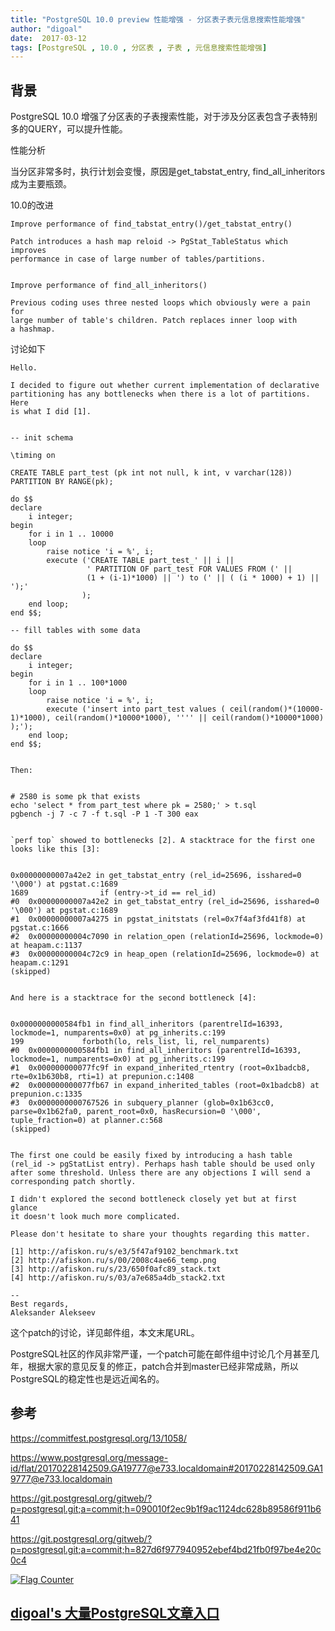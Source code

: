 ```yaml
---
title: "PostgreSQL 10.0 preview 性能增强 - 分区表子表元信息搜索性能增强"
author: "digoal"
date:  2017-03-12
tags: [PostgreSQL , 10.0 , 分区表 , 子表 , 元信息搜索性能增强]
---
```

                                                 
## 背景                       
PostgreSQL 10.0 增强了分区表的子表搜索性能，对于涉及分区表包含子表特别多的QUERY，可以提升性能。  
  
性能分析  
  
当分区非常多时，执行计划会变慢，原因是get_tabstat_entry, find_all_inheritors成为主要瓶颈。  
  
10.0的改进  
  
```
Improve performance of find_tabstat_entry()/get_tabstat_entry()

Patch introduces a hash map reloid -> PgStat_TableStatus which improves
performance in case of large number of tables/partitions.

  
Improve performance of find_all_inheritors()

Previous coding uses three nested loops which obviously were a pain for
large number of table's children. Patch replaces inner loop with
a hashmap.
```
   
讨论如下  
  
```  
Hello.  
  
I decided to figure out whether current implementation of declarative  
partitioning has any bottlenecks when there is a lot of partitions. Here  
is what I did [1].  
  

-- init schema  
  
\timing on  
  
CREATE TABLE part_test (pk int not null, k int, v varchar(128)) PARTITION BY RANGE(pk);  
  
do $$  
declare  
    i integer;  
begin  
    for i in 1 .. 10000  
    loop  
        raise notice 'i = %', i;  
        execute ('CREATE TABLE part_test_' || i ||  
                 ' PARTITION OF part_test FOR VALUES FROM (' ||  
                 (1 + (i-1)*1000) || ') to (' || ( (i * 1000) + 1) || ');'  
                );  
    end loop;  
end $$;  
  
-- fill tables with some data  
  
do $$  
declare  
    i integer;  
begin  
    for i in 1 .. 100*1000  
    loop  
        raise notice 'i = %', i;  
        execute ('insert into part_test values ( ceil(random()*(10000-1)*1000), ceil(random()*10000*1000), '''' || ceil(random()*10000*1000) );');  
    end loop;  
end $$;  

  
Then:  
  
 
# 2580 is some pk that exists  
echo 'select * from part_test where pk = 2580;' > t.sql  
pgbench -j 7 -c 7 -f t.sql -P 1 -T 300 eax  

  
`perf top` showed to bottlenecks [2]. A stacktrace for the first one  
looks like this [3]:  
  

0x00000000007a42e2 in get_tabstat_entry (rel_id=25696, isshared=0 '\000') at pgstat.c:1689  
1689				if (entry->t_id == rel_id)  
#0  0x00000000007a42e2 in get_tabstat_entry (rel_id=25696, isshared=0 '\000') at pgstat.c:1689  
#1  0x00000000007a4275 in pgstat_initstats (rel=0x7f4af3fd41f8) at pgstat.c:1666  
#2  0x00000000004c7090 in relation_open (relationId=25696, lockmode=0) at heapam.c:1137  
#3  0x00000000004c72c9 in heap_open (relationId=25696, lockmode=0) at heapam.c:1291  
(skipped)  

  
And here is a stacktrace for the second bottleneck [4]:  
  

0x0000000000584fb1 in find_all_inheritors (parentrelId=16393, lockmode=1, numparents=0x0) at pg_inherits.c:199  
199				forboth(lo, rels_list, li, rel_numparents)  
#0  0x0000000000584fb1 in find_all_inheritors (parentrelId=16393, lockmode=1, numparents=0x0) at pg_inherits.c:199  
#1  0x000000000077fc9f in expand_inherited_rtentry (root=0x1badcb8, rte=0x1b630b8, rti=1) at prepunion.c:1408  
#2  0x000000000077fb67 in expand_inherited_tables (root=0x1badcb8) at prepunion.c:1335  
#3  0x0000000000767526 in subquery_planner (glob=0x1b63cc0, parse=0x1b62fa0, parent_root=0x0, hasRecursion=0 '\000', tuple_fraction=0) at planner.c:568  
(skipped)  
 
  
The first one could be easily fixed by introducing a hash table  
(rel_id -> pgStatList entry). Perhaps hash table should be used only  
after some threshold. Unless there are any objections I will send a  
corresponding patch shortly.  
  
I didn't explored the second bottleneck closely yet but at first glance  
it doesn't look much more complicated.  
  
Please don't hesitate to share your thoughts regarding this matter.  
  
[1] http://afiskon.ru/s/e3/5f47af9102_benchmark.txt  
[2] http://afiskon.ru/s/00/2008c4ae66_temp.png  
[3] http://afiskon.ru/s/23/650f0afc89_stack.txt  
[4] http://afiskon.ru/s/03/a7e685a4db_stack2.txt  
  
--   
Best regards,  
Aleksander Alekseev  
```    
  
这个patch的讨论，详见邮件组，本文末尾URL。  
  
PostgreSQL社区的作风非常严谨，一个patch可能在邮件组中讨论几个月甚至几年，根据大家的意见反复的修正，patch合并到master已经非常成熟，所以PostgreSQL的稳定性也是远近闻名的。 
                
## 参考                
https://commitfest.postgresql.org/13/1058/  
    
https://www.postgresql.org/message-id/flat/20170228142509.GA19777@e733.localdomain#20170228142509.GA19777@e733.localdomain  
  
https://git.postgresql.org/gitweb/?p=postgresql.git;a=commit;h=090010f2ec9b1f9ac1124dc628b89586f911b641  
  
https://git.postgresql.org/gitweb/?p=postgresql.git;a=commit;h=827d6f977940952ebef4bd21fb0f97be4e20c0c4  
  

  
<a rel="nofollow" href="http://info.flagcounter.com/h9V1"  ><img src="http://s03.flagcounter.com/count/h9V1/bg_FFFFFF/txt_000000/border_CCCCCC/columns_2/maxflags_12/viewers_0/labels_0/pageviews_0/flags_0/"  alt="Flag Counter"  border="0"  ></a>  
  
  
  
  
  
  
## [digoal's 大量PostgreSQL文章入口](https://github.com/digoal/blog/blob/master/README.md "22709685feb7cab07d30f30387f0a9ae")
  
